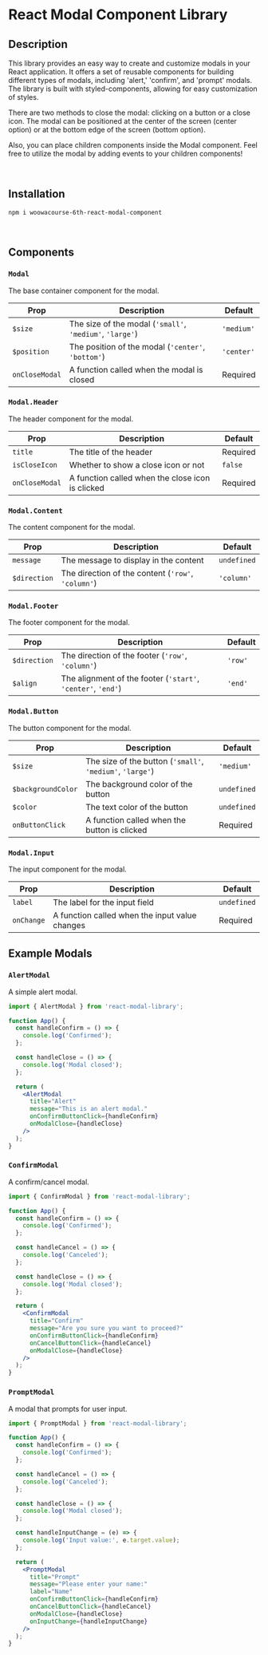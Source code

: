 # React Modal Component Library

## Description

This library provides an easy way to create and customize modals in your React application. It offers a set of reusable components for building different types of modals, including 'alert,' 'confirm', and 'prompt' modals. The library is built with styled-components, allowing for easy customization of styles.

There are two methods to close the modal: clicking on a button or a close icon. The modal can be positioned at the center of the screen (center option) or at the bottom edge of the screen (bottom option).

Also, you can place children components inside the Modal component. Feel free to utilize the modal by adding events to your children components!

<br />

## Installation

```
npm i woowacourse-6th-react-modal-component
```

<br />

## Components

### `Modal`

The base container component for the modal.

| Prop           | Description                                              | Default    |
| -------------- | -------------------------------------------------------- | ---------- |
| `$size`        | The size of the modal (`'small'`, `'medium'`, `'large'`) | `'medium'` |
| `$position`    | The position of the modal (`'center'`, `'bottom'`)       | `'center'` |
| `onCloseModal` | A function called when the modal is closed               | Required   |

### `Modal.Header`

The header component for the modal.

| Prop           | Description                                      | Default  |
| -------------- | ------------------------------------------------ | -------- |
| `title`        | The title of the header                          | Required |
| `isCloseIcon`  | Whether to show a close icon or not              | `false`  |
| `onCloseModal` | A function called when the close icon is clicked | Required |

### `Modal.Content`

The content component for the modal.

| Prop         | Description                                        | Default     |
| ------------ | -------------------------------------------------- | ----------- |
| `message`    | The message to display in the content              | `undefined` |
| `$direction` | The direction of the content (`'row'`, `'column'`) | `'column'`  |

### `Modal.Footer`

The footer component for the modal.

| Prop         | Description                                                  | Default |
| ------------ | ------------------------------------------------------------ | ------- |
| `$direction` | The direction of the footer (`'row'`, `'column'`)            | `'row'` |
| `$align`     | The alignment of the footer (`'start'`, `'center'`, `'end'`) | `'end'` |

### `Modal.Button`

The button component for the modal.

| Prop               | Description                                               | Default     |
| ------------------ | --------------------------------------------------------- | ----------- |
| `$size`            | The size of the button (`'small'`, `'medium'`, `'large'`) | `'medium'`  |
| `$backgroundColor` | The background color of the button                        | `undefined` |
| `$color`           | The text color of the button                              | `undefined` |
| `onButtonClick`    | A function called when the button is clicked              | Required    |

### `Modal.Input`

The input component for the modal.

| Prop       | Description                                    | Default     |
| ---------- | ---------------------------------------------- | ----------- |
| `label`    | The label for the input field                  | `undefined` |
| `onChange` | A function called when the input value changes | Required    |

## Example Modals

### `AlertModal`

A simple alert modal.

```jsx
import { AlertModal } from 'react-modal-library';

function App() {
  const handleConfirm = () => {
    console.log('Confirmed');
  };

  const handleClose = () => {
    console.log('Modal closed');
  };

  return (
    <AlertModal
      title="Alert"
      message="This is an alert modal."
      onConfirmButtonClick={handleConfirm}
      onModalClose={handleClose}
    />
  );
}
```

### `ConfirmModal`

A confirm/cancel modal.

```jsx
import { ConfirmModal } from 'react-modal-library';

function App() {
  const handleConfirm = () => {
    console.log('Confirmed');
  };

  const handleCancel = () => {
    console.log('Canceled');
  };

  const handleClose = () => {
    console.log('Modal closed');
  };

  return (
    <ConfirmModal
      title="Confirm"
      message="Are you sure you want to proceed?"
      onConfirmButtonClick={handleConfirm}
      onCancelButtonClick={handleCancel}
      onModalClose={handleClose}
    />
  );
}
```

### `PromptModal`

A modal that prompts for user input.

```jsx
import { PromptModal } from 'react-modal-library';

function App() {
  const handleConfirm = () => {
    console.log('Confirmed');
  };

  const handleCancel = () => {
    console.log('Canceled');
  };

  const handleClose = () => {
    console.log('Modal closed');
  };

  const handleInputChange = (e) => {
    console.log('Input value:', e.target.value);
  };

  return (
    <PromptModal
      title="Prompt"
      message="Please enter your name:"
      label="Name"
      onConfirmButtonClick={handleConfirm}
      onCancelButtonClick={handleCancel}
      onModalClose={handleClose}
      onInputChange={handleInputChange}
    />
  );
}
```
